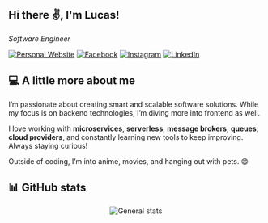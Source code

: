 <h2>Hi there ✌️, I'm Lucas!</h2>
<p><em>Software Engineer</a>
</em></p>

[![Personal Website](https://img.shields.io/badge/Personal-Website-green)](https://lucas-pereira-miranda-github-io.vercel.app/) [![Facebook](https://img.shields.io/badge/Facebook-%231877F2.svg?logo=Facebook&logoColor=white)](https://facebook.com/lucas.miranda.777158) [![Instagram](https://img.shields.io/badge/Instagram-%23E4405F.svg?logo=Instagram&logoColor=white)](https://instagram.com/_lucaspmiranda_) [![LinkedIn](https://img.shields.io/badge/LinkedIn-%230077B5.svg?logo=linkedin&logoColor=white)](https://linkedin.com/in/lucas-pereira-miranda-91452415b)

## 💻 A little more about me

I’m passionate about creating smart and scalable software solutions. While my focus is on backend technologies, I’m diving more into frontend as well.

I love working with **microservices**, **serverless**, **message brokers**, **queues**, **cloud providers**, and constantly learning new tools to keep improving. Always staying curious!

Outside of coding, I’m into anime, movies, and hanging out with pets. 😄


## 📊 GitHub stats

<p align="center">
  <img src="https://github-readme-stats.vercel.app/api?username=LucasPereiraMiranda&theme=react&hide_border=true&include_all_commits=true&count_private=true" alt="General stats">
</p>
